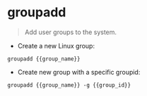 # groupadd

> Add user groups to the system.

- Create a new Linux group:

`groupadd {{group_name}}`

- Create new group with a specific groupid:

`groupadd {{group_name}} -g {{group_id}}`
